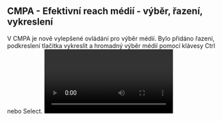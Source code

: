﻿---
categories: [fenix]
layout: fenix
---
## CMPA - Efektivní reach médií - výběr, řazení, vykreslení  
V CMPA je nově vylepšené ovládání pro výběr médií. Bylo přidáno řazení, podkreslení tlačítka vykreslit a hromadný výběr médií pomocí klávesy Ctrl nebo Select.
<video src="{{site.url}}/data/CMPA_vyber_a_spocist.mp4" type="video/mp4" controls></video>
